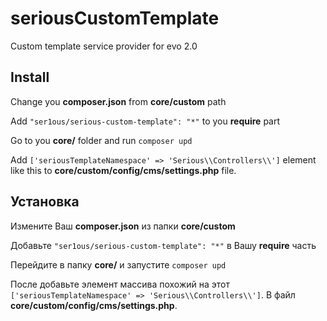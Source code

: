 # seriousCustomTemplate
Custom template service provider for evo 2.0

## Install

Change you **composer.json** from **core/custom** path

Add `"ser1ous/serious-custom-template": "*"` to you **require** part

Go to you **core/** folder and run `composer upd`

Add `['seriousTemplateNamespace' => 'Serious\\Controllers\\']` element like this to **core/custom/config/cms/settings.php** file.

## Установка  

Измените Ваш **composer.json** из папки **core/custom**

Добавьте `"ser1ous/serious-custom-template": "*"` в Вашу **require** часть

Перейдите в папку **core/**  и запустите `composer upd`

После добавьте элемент массива похожий на этот `['seriousTemplateNamespace' => 'Serious\\Controllers\\']`. В файл **core/custom/config/cms/settings.php**.
